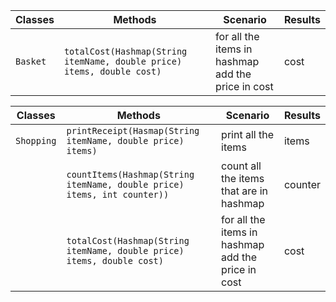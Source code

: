 | Classes  | Methods                                                                | Scenario                                           | Results |
|----------|------------------------------------------------------------------------|----------------------------------------------------|---------|
| `Basket` | `totalCost(Hashmap(String itemName, double price) items, double cost)` | for all the items in hashmap add the price in cost | cost    |


| Classes    | Methods                                                                  | Scenario                                           | Results |
|------------|--------------------------------------------------------------------------|----------------------------------------------------|---------|
| `Shopping` | `printReceipt(Hasmap(String itemName, double price) items)`              | print all the items                                | items   |
|            | `countItems(Hashmap(String itemName, double price) items, int counter))` | count all the items that are in hashmap            | counter |
|            | `totalCost(Hashmap(String itemName, double price) items, double cost)`   | for all the items in hashmap add the price in cost | cost    |
